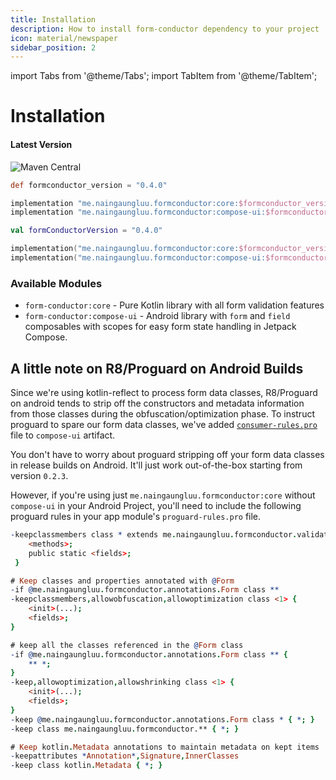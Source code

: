 ```yaml
---
title: Installation
description: How to install form-conductor dependency to your project
icon: material/newspaper
sidebar_position: 2
---
```


import Tabs from '@theme/Tabs';
import TabItem from '@theme/TabItem';

# Installation

#### Latest Version

![Maven Central](https://img.shields.io/maven-central/v/me.naingaungluu.formconductor/core?color=green&style=for-the-badge)


<Tabs groupId="build-language">
  <TabItem value="groovy" label="Groovy">

```groovy
def formconductor_version = "0.4.0"

implementation "me.naingaungluu.formconductor:core:$formconductor_version"
implementation "me.naingaungluu.formconductor:compose-ui:$formconductor_version"
```

  </TabItem>

  <TabItem value="kotlin" label="Kotlin DSL">

```kotlin
val formConductorVersion = "0.4.0"

implementation("me.naingaungluu.formconductor:core:$formconductor_version")
implementation("me.naingaungluu.formconductor:compose-ui:$formconductor_version")
```

  </TabItem>
</Tabs>
    

### Available Modules

* `form-conductor:core` - Pure Kotlin library with all form validation features
* `form-conductor:compose-ui` - Android library with `form` and `field` composables with scopes for easy form state handling in Jetpack Compose.


## A little note on R8/Proguard on Android Builds

Since we're using kotlin-reflect to process form data classes, R8/Proguard on android tends to strip off the constructors and metadata information from those classes during the obfuscation/optimization phase. To instruct proguard to spare our form data classes, we've added [`consumer-rules.pro`](https://github.com/NaingAungLuu/form-conductor/blob/master/compose-ui/consumer-rules.pro) file to `compose-ui` artifact. 

You don't have to worry about proguard stripping off your form data classes in release builds on Android. It'll just work out-of-the-box starting from version `0.2.3`.

However, if you're using just `me.naingaungluu.formconductor:core` without `compose-ui` in your Android Project, you'll need to include the following proguard rules in your app module's `proguard-rules.pro` file.

```pro
-keepclassmembers class * extends me.naingaungluu.formconductor.validation.ValidationRule {
    <methods>;
    public static <fields>;
 }

# Keep classes and properties annotated with @Form
-if @me.naingaungluu.formconductor.annotations.Form class **
-keepclassmembers,allowobfuscation,allowoptimization class <1> {
    <init>(...);
    <fields>;
}

# keep all the classes referenced in the @Form class
-if @me.naingaungluu.formconductor.annotations.Form class ** {
    ** *;
}
-keep,allowoptimization,allowshrinking class <1> {
    <init>(...);
    <fields>;
}
-keep @me.naingaungluu.formconductor.annotations.Form class * { *; }
-keep class me.naingaungluu.formconductor.** { *; }

# Keep kotlin.Metadata annotations to maintain metadata on kept items
-keepattributes *Annotation*,Signature,InnerClasses
-keep class kotlin.Metadata { *; }
```

